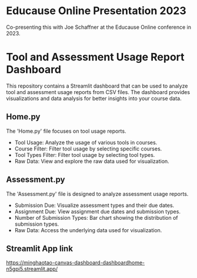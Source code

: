 # Educause Online Presentation 2023

Co-presenting this with Joe Schaffner at the Educause Online conference in 2023. 

# Tool and Assessment Usage Report Dashboard

This repository contains a Streamlit dashboard that can be used to analyze tool and assessment usage reports from CSV files. The dashboard provides visualizations and data analysis for better insights into your course data.

## Home.py

The 'Home.py' file focuses on tool usage reports.

- Tool Usage: Analyze the usage of various tools in courses.
- Course Filter: Filter tool usage by selecting specific courses.
- Tool Types Filter: Filter tool usage by selecting tool types.
- Raw Data: View and explore the raw data used for visualization.

## Assessment.py

The 'Assessment.py' file is designed to analyze assessment usage reports.

- Submission Due: Visualize assessment types and their due dates.
- Assignment Due: View assignment due dates and submission types.
- Number of Submission Types: Bar chart showing the distribution of submission types.
- Raw Data: Access the underlying data used for visualization.

## Streamlit App link
https://minghaotao-canvas-dashboard-dashboardhome-n5gpi5.streamlit.app/

